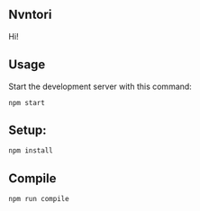 Nvntori
---

Hi!

Usage
---
 
Start the development server with this command:
 
```
npm start
```
 

Setup:
---

```
npm install
```

Compile
---

```
npm run compile
```